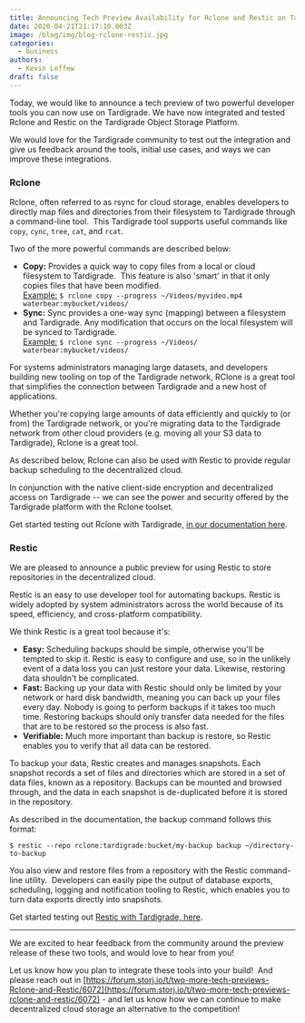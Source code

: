 ```yaml
---
title: Announcing Tech Preview Availability for Rclone and Restic on Tardigrade
date: 2020-04-21T21:17:10.003Z
image: /blog/img/blog-rclone-restic.jpg
categories:
  - business
authors:
  - Kevin Leffew
draft: false
---
```

Today, we would like to announce a tech preview of two powerful developer tools you can now use on Tardigrade. We have now integrated and tested Rclone and Restic on the Tardigrade Object Storage Platform.

We would love for the Tardigrade community to test out the integration and give us feedback around the tools, initial use cases, and ways we can improve these integrations.

### Rclone

Rclone, often referred to as rsync for cloud storage, enables developers to directly map files and directories from their filesystem to Tardigrade through a command-line tool.  This Tardigrade tool supports useful commands like `copy`, `cync`, `tree`, `cat`, and `rcat`.

Two of the more powerful commands are described below:

* **Copy:** Provides a quick way to copy files from a local or cloud filesystem to Tardigrade.  This feature is also 'smart' in that it only copies files that have been modified.\
  [Example:](https://documentation.tardigrade.io/how-tos/sync-files-with-rclone#upload-objects) `$ rclone copy --progress ~/Videos/myvideo.mp4 waterbear:mybucket/videos/`
* **Sync:** Sync provides a one-way sync (mapping) between a filesystem and Tardigrade. Any modification that occurs on the local filesystem will be synced to Tardigrade.\
  [Example:](https://documentation.tardigrade.io/how-tos/sync-files-with-rclone#sync-two-locations) `$ rclone sync --progress ~/Videos/ waterbear:mybucket/videos/`

For systems administrators managing large datasets, and developers building new tooling on top of the Tardigrade network, RClone is a great tool that simplifies the connection between Tardigrade and a new host of applications.

Whether you're copying large amounts of data efficiently and quickly to (or from) the Tardigrade network, or you're migrating data to the Tardigrade network from other cloud providers (e.g. moving all your S3 data to Tardigrade), Rclone is a great tool.

As described below, Rclone can also be used with Restic to provide regular backup scheduling to the decentralized cloud.

In conjunction with the native client-side encryption and decentralized access on Tardigrade -- we can see the power and security offered by the Tardigrade platform with the Rclone toolset.

Get started testing out Rclone with Tardigrade, [in our documentation here](https://documentation.tardigrade.io/how-tos/sync-files-with-rclone).

### Restic

We are pleased to announce a public preview for using Restic to store repositories in the decentralized cloud.

Restic is an easy to use developer tool for automating backups. Restic is widely adopted by system administrators across the world because of its speed, efficiency, and cross-platform compatibility.

We think Restic is a great tool because it's:

* **Easy:** Scheduling backups should be simple, otherwise you'll be tempted to skip it. Restic is easy to configure and use, so in the unlikely event of a data loss you can just restore your data. Likewise, restoring data shouldn't be complicated.
* **Fast:** Backing up your data with Restic should only be limited by your network or hard disk bandwidth, meaning you can back up your files every day. Nobody is going to perform backups if it takes too much time. Restoring backups should only transfer data needed for the files that are to be restored so the process is also fast.
* **Verifiable:** Much more important than backup is restore, so Restic enables you to verify that all data can be restored.

To backup your data, Restic creates and manages snapshots. Each snapshot records a set of files and directories which are stored in a set of data files, known as a repository. Backups can be mounted and browsed through, and the data in each snapshot is de-duplicated before it is stored in the repository.

As described in the documentation, the backup command follows this format:

`$ restic --repo rclone:tardigrade:bucket/my-backup backup ~/directory-to-backup`

You also view and restore files from a repository with the Restic command-line utility.  Developers can easily pipe the output of database exports, scheduling, logging and notification tooling to Restic, which enables you to turn data exports directly into snapshots.

Get started testing out [Restic with Tardigrade, here](https://documentation.tardigrade.io/how-tos/backup-with-restic).

- - -

We are excited to hear feedback from the community around the preview release of these two tools, and would love to hear from you!

Let us know how you plan to integrate these tools into your build!  And please reach out in [https://forum.storj.io/t/two-more-tech-previews-Rclone-and-Restic/6072](https://forum.storj.io/t/two-more-tech-previews-rclone-and-restic/6072) - and let us know how we can continue to make decentralized cloud storage an alternative to the competition!